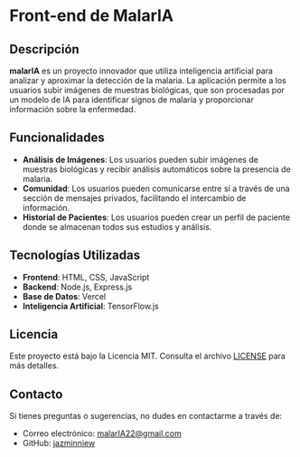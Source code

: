 # Front-end de MalarIA

## Descripción

**malarIA** es un proyecto innovador que utiliza inteligencia artificial para analizar y aproximar la detección de la malaria. La aplicación permite a los usuarios subir imágenes de muestras biológicas, que son procesadas por un modelo de IA para identificar signos de malaria y proporcionar información sobre la enfermedad.

## Funcionalidades

- **Análisis de Imágenes**: Los usuarios pueden subir imágenes de muestras biológicas y recibir análisis automáticos sobre la presencia de malaria.
- **Comunidad**: Los usuarios pueden comunicarse entre sí a través de una sección de mensajes privados, facilitando el intercambio de información.
- **Historial de Pacientes**: Los usuarios pueden crear un perfil de paciente donde se almacenan todos sus estudios y análisis.

## Tecnologías Utilizadas

- **Frontend**: HTML, CSS, JavaScript
- **Backend**: Node.js, Express.js
- **Base de Datos**: Vercel
- **Inteligencia Artificial**: TensorFlow.js

## Licencia

Este proyecto está bajo la Licencia MIT. Consulta el archivo [LICENSE](LICENSE) para más detalles.

## Contacto

Si tienes preguntas o sugerencias, no dudes en contactarme a través de:

- Correo electrónico: malarIA22@gmail.com
- GitHub: [jazminniew](https://github.com/jazminniew)
